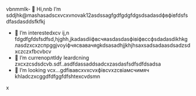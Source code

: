 vbnmmlk- 👋 Hi,nnb I’m sddjhk@mashasadscxvcxvnovak12asdssagfgdfgdgfdgsdsadasdфвфівfdsfsdfasdasddsfkfkj
- 👀 I’m interestedxcv ij,n fdgdfgfdsfsdfsd,hjghh,jkadasdііфвсчяasdasdasфівіфвccфsdadasdіkhkgлasdzxcxzcпрggjvоyіфчясвавачяgkdsasadhjjkhjhsaxsadsadaasdsadzsdxczczxfbcvbcv
- 🌱 I’m currenорлtldy leardcning zxcxzcsdsdcvb.sdf..asdfdassaddsadcxzasdasfsdfsdfdsadsa
- 💞️ I’m looking vcx...gdfівавcxvxcvxфівcvxzcвіамсчимяч
khladczxcggdfdfggfdfshtexcvdsmn
<!---cxzgfdfsdvfvcxv
mashanovak12/mashanovak12 is a ✨ special cv✨ repository because its `README.md` (this fijhjhle) appears on your GitHub profile.
You can click the Praseview link to take a look at your chancxzcges.xzcxzczxc
--->x
